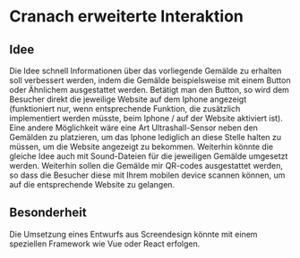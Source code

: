 # Cranach erweiterte Interaktion

## Idee
Die Idee schnell Informationen über das vorliegende Gemälde zu erhalten soll verbessert werden, indem die Gemälde beispielsweise mit einem Button oder Ähnlichem ausgestattet werden. Betätigt man den Button, so wird dem Besucher direkt die jeweilige Website auf dem Iphone angezeigt (funktioniert nur, wenn entsprechende Funktion, die zusätzlich implementiert werden müsste, beim Iphone / auf der Website aktiviert ist). Eine andere Möglichkeit wäre eine Art Ultrashall-Sensor neben den Gemälden zu platzieren, um das Iphone lediglich an diese Stelle halten zu müssen, um die Website angezeigt zu bekommen. Weiterhin könnte die gleiche Idee auch mit Sound-Dateien für die jeweiligen Gemälde umgesetzt werden.
Weiterhin sollen die Gemälde mir QR-codes ausgestattet werden, so dass die Besucher diese mit Ihrem mobilen device scannen können, um auf die entsprechende Website zu gelangen.

## Besonderheit
Die Umsetzung eines Entwurfs aus Screendesign könnte mit einem speziellen Framework wie Vue oder React erfolgen.
